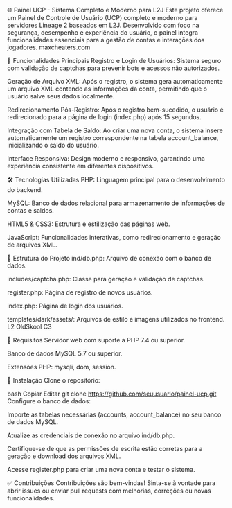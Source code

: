 🌐 Painel UCP - Sistema Completo e Moderno para L2J
Este projeto oferece um Painel de Controle de Usuário (UCP) completo e moderno para servidores Lineage 2 baseados em L2J. Desenvolvido com foco na segurança, desempenho e experiência do usuário, o painel integra funcionalidades essenciais para a gestão de contas e interações dos jogadores.
maxcheaters.com

🚀 Funcionalidades Principais
Registro e Login de Usuários: Sistema seguro com validação de captchas para prevenir bots e acessos não autorizados.

Geração de Arquivo XML: Após o registro, o sistema gera automaticamente um arquivo XML contendo as informações da conta, permitindo que o usuário salve seus dados localmente.

Redirecionamento Pós-Registro: Após o registro bem-sucedido, o usuário é redirecionado para a página de login (index.php) após 15 segundos.

Integração com Tabela de Saldo: Ao criar uma nova conta, o sistema insere automaticamente um registro correspondente na tabela account_balance, inicializando o saldo do usuário.

Interface Responsiva: Design moderno e responsivo, garantindo uma experiência consistente em diferentes dispositivos.

🛠️ Tecnologias Utilizadas
PHP: Linguagem principal para o desenvolvimento do backend.

MySQL: Banco de dados relacional para armazenamento de informações de contas e saldos.

HTML5 & CSS3: Estrutura e estilização das páginas web.

JavaScript: Funcionalidades interativas, como redirecionamento e geração de arquivos XML.

📂 Estrutura do Projeto
ind/db.php: Arquivo de conexão com o banco de dados.

includes/captcha.php: Classe para geração e validação de captchas.

register.php: Página de registro de novos usuários.

index.php: Página de login dos usuários.

templates/dark/assets/: Arquivos de estilo e imagens utilizados no frontend.
L2 OldSkool C3

📄 Requisitos
Servidor web com suporte a PHP 7.4 ou superior.

Banco de dados MySQL 5.7 ou superior.

Extensões PHP: mysqli, dom, session.

🔧 Instalação
Clone o repositório:

bash
Copiar
Editar
git clone https://github.com/seuusuario/painel-ucp.git
Configure o banco de dados:

Importe as tabelas necessárias (accounts, account_balance) no seu banco de dados MySQL.

Atualize as credenciais de conexão no arquivo ind/db.php.

Certifique-se de que as permissões de escrita estão corretas para a geração e download dos arquivos XML.

Acesse register.php para criar uma nova conta e testar o sistema.

✅ Contribuições
Contribuições são bem-vindas! Sinta-se à vontade para abrir issues ou enviar pull requests com melhorias, correções ou novas funcionalidades.
